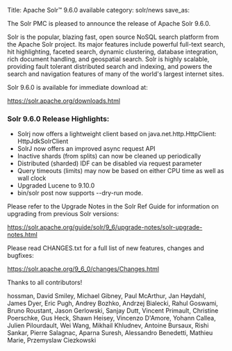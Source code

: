 Title: Apache Solr™ 9.6.0 available
category: solr/news
save_as:

The Solr PMC is pleased to announce the release of Apache Solr 9.6.0.

Solr is the popular, blazing fast, open source NoSQL search platform from the Apache Solr project. Its major features include powerful full-text search, hit highlighting, faceted search, dynamic clustering, database integration, rich document handling, and geospatial search. Solr is highly scalable, providing fault tolerant distributed search and indexing, and powers the search and navigation features of many of the world's largest internet sites.

Solr 9.6.0 is available for immediate download at:

  <https://solr.apache.org/downloads.html>

### Solr 9.6.0 Release Highlights:

 * Solrj now offers a lightweight client based on java.net.http.HttpClient: HttpJdkSolrClient
 * SolrJ now offers an improved async request API
 * Inactive shards (from splits) can now be cleaned up periodically
 * Distributed (sharded) IDF can be disabled via request parameter
 * Query timeouts (limits) may now be based on either CPU time as well as wall clock
 * Upgraded Lucene to 9.10.0 
 * bin/solr post now supports --dry-run mode.

Please refer to the Upgrade Notes in the Solr Ref Guide for information on upgrading from previous Solr versions:

  <https://solr.apache.org/guide/solr/9_6/upgrade-notes/solr-upgrade-notes.html>

Please read CHANGES.txt for a full list of new features, changes and bugfixes:

  <https://solr.apache.org/9_6_0/changes/Changes.html>

Thanks to all contributors! 

hossman, David Smiley, Michael Gibney, Paul McArthur, Jan Høydahl, James Dyer, Eric Pugh, Andrey Bozhko, Andrzej Bialecki, Rahul Goswami, Bruno Roustant, Jason Gerlowski, Sanjay Dutt, Vincent Primault, Christine Poerschke, Gus Heck, Shawn Heisey, Vincenzo D'Amore, Yohann Callea, Julien Pilourdault, Wei Wang, Mikhail Khludnev, Antoine Bursaux, Rishi Sankar, Pierre Salagnac, Aparna Suresh, Alessandro Benedetti, Mathieu Marie, Przemyslaw Ciezkowski
